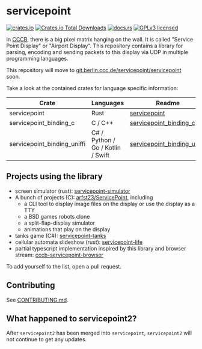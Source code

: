 # servicepoint

[![crates.io](https://img.shields.io/crates/v/servicepoint.svg)](https://crates.io/crates/servicepoint)
[![Crates.io Total Downloads](https://img.shields.io/crates/d/servicepoint)](https://crates.io/crates/servicepoint)
[![docs.rs](https://img.shields.io/docsrs/servicepoint)](https://docs.rs/servicepoint/latest/servicepoint/)
[![GPLv3 licensed](https://img.shields.io/crates/l/servicepoint)](./LICENSE)

In [CCCB](https://berlin.ccc.de/), there is a big pixel matrix hanging on the wall. It is called  "Service Point
Display" or "Airport Display".
This repository contains a library for parsing, encoding and sending packets to this display via UDP in multiple
programming languages.

This repository will move to [git.berlin.ccc.de/servicepoint/servicepoint](https://git.berlin.ccc.de/servicepoint/servicepoint) soon.

Take a look at the contained crates for language specific information:

| Crate                       | Languages                         | Readme                                                                      |
|-----------------------------|-----------------------------------|-----------------------------------------------------------------------------|
| servicepoint                | Rust                              | [servicepoint](crates/servicepoint/README.md)                               |
| servicepoint_binding_c      | C / C++                           | [servicepoint_binding_c](crates/servicepoint_binding_c/README.md)           |
| servicepoint_binding_uniffi | C# / Python / Go / Kotlin / Swift | [servicepoint_binding_uniffi](crates/servicepoint_binding_uniffi/README.md) |

## Projects using the library

- screen simulator (rust): [servicepoint-simulator](https://github.com/kaesaecracker/servicepoint-simulator)
- A bunch of projects (C): [arfst23/ServicePoint](https://github.com/arfst23/ServicePoint), including
    - a CLI tool to display image files on the display or use the display as a TTY
    - a BSD games robots clone
    - a split-flap-display simulator
    - animations that play on the display
- tanks game (C#): [servicepoint-tanks](https://github.com/kaesaecracker/cccb-tanks-cs)
- cellular automata slideshow (rust): [servicepoint-life](https://github.com/kaesaecracker/servicepoint-life)
- partial typescript implementation inspired by this library and browser stream: [cccb-servicepoint-browser](https://github.com/SamuelScheit/cccb-servicepoint-browser)

To add yourself to the list, open a pull request.

## Contributing

See [CONTRIBUTING.md](CONTRIBUTING.md).

## What happened to servicepoint2?

After `servicepoint2` has been merged into `servicepoint`, `servicepoint2` will not continue to get any updates.
